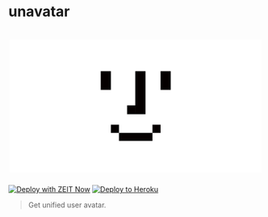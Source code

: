 # unavatar

<h1 align="center">
  <img style="width: 500px;" src="/public/banner.png" alt="unavatar">
  <br>
</h1>

[![Deploy with ZEIT Now](https://zeit.co/button)](https://zeit.co/new/project?template=https://github.com/Kikobeats/unavatar)
[![Deploy to Heroku](https://www.herokucdn.com/deploy/button.svg)](https://heroku.com/deploy)


> Get unified user avatar.

